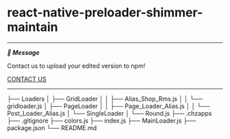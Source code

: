 # react-native-preloader-shimmer-maintain

---
***💌 Message***

Contact us to upload your edited version to npm!

[CONTACT US](#read-me)

---

├── Loaders
│   ├── GridLoader
│   │   ├── Alias_Shop_Rms.js
│   │   └── gridloader.js
│   ├── PageLoader
│   │   ├── Page_Loader_Alias.js
│   │   └── Post_Loader_Alias.js
│   └── SingleLoader
│       └── Round.js
├── .chzapps
├── .gitignore
├── colors.js
├── index.js
├── MainLoader.js
├── package.json
└── README.md

